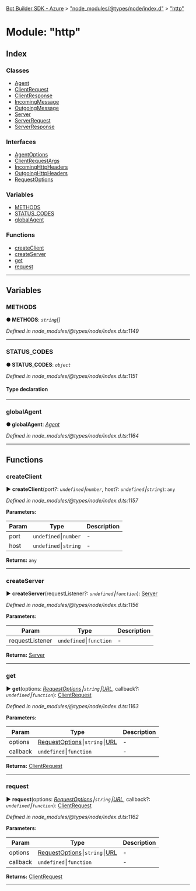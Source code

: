 [Bot Builder SDK - Azure](../README.md) > ["node_modules/@types/node/index.d"](../modules/_node_modules__types_node_index_d_.md) > ["http"](../modules/_node_modules__types_node_index_d_._http_.md)



# Module: "http"

## Index

### Classes

* [Agent](../classes/_node_modules__types_node_index_d_._http_.agent.md)
* [ClientRequest](../classes/_node_modules__types_node_index_d_._http_.clientrequest.md)
* [ClientResponse](../classes/_node_modules__types_node_index_d_._http_.clientresponse.md)
* [IncomingMessage](../classes/_node_modules__types_node_index_d_._http_.incomingmessage.md)
* [OutgoingMessage](../classes/_node_modules__types_node_index_d_._http_.outgoingmessage.md)
* [Server](../classes/_node_modules__types_node_index_d_._http_.server.md)
* [ServerRequest](../classes/_node_modules__types_node_index_d_._http_.serverrequest.md)
* [ServerResponse](../classes/_node_modules__types_node_index_d_._http_.serverresponse.md)


### Interfaces

* [AgentOptions](../interfaces/_node_modules__types_node_index_d_._http_.agentoptions.md)
* [ClientRequestArgs](../interfaces/_node_modules__types_node_index_d_._http_.clientrequestargs.md)
* [IncomingHttpHeaders](../interfaces/_node_modules__types_node_index_d_._http_.incominghttpheaders.md)
* [OutgoingHttpHeaders](../interfaces/_node_modules__types_node_index_d_._http_.outgoinghttpheaders.md)
* [RequestOptions](../interfaces/_node_modules__types_node_index_d_._http_.requestoptions.md)


### Variables

* [METHODS](_node_modules__types_node_index_d_._http_.md#methods)
* [STATUS_CODES](_node_modules__types_node_index_d_._http_.md#status_codes)
* [globalAgent](_node_modules__types_node_index_d_._http_.md#globalagent)


### Functions

* [createClient](_node_modules__types_node_index_d_._http_.md#createclient)
* [createServer](_node_modules__types_node_index_d_._http_.md#createserver)
* [get](_node_modules__types_node_index_d_._http_.md#get)
* [request](_node_modules__types_node_index_d_._http_.md#request)



---
## Variables
<a id="methods"></a>

###  METHODS

**●  METHODS**:  *`string`[]* 

*Defined in node_modules/@types/node/index.d.ts:1149*





___

<a id="status_codes"></a>

###  STATUS_CODES

**●  STATUS_CODES**:  *`object`* 

*Defined in node_modules/@types/node/index.d.ts:1151*


#### Type declaration


[errorCode: `string`]: `string`⎮`undefined`






___

<a id="globalagent"></a>

###  globalAgent

**●  globalAgent**:  *[Agent](../classes/_node_modules__types_node_index_d_._http_.agent.md)* 

*Defined in node_modules/@types/node/index.d.ts:1164*





___


## Functions
<a id="createclient"></a>

###  createClient

► **createClient**(port?: *`undefined`⎮`number`*, host?: *`undefined`⎮`string`*): `any`



*Defined in node_modules/@types/node/index.d.ts:1157*



**Parameters:**

| Param | Type | Description |
| ------ | ------ | ------ |
| port | `undefined`⎮`number`   |  - |
| host | `undefined`⎮`string`   |  - |





**Returns:** `any`





___

<a id="createserver"></a>

###  createServer

► **createServer**(requestListener?: *`undefined`⎮`function`*): [Server](../classes/_node_modules__types_node_index_d_._http_.server.md)



*Defined in node_modules/@types/node/index.d.ts:1156*



**Parameters:**

| Param | Type | Description |
| ------ | ------ | ------ |
| requestListener | `undefined`⎮`function`   |  - |





**Returns:** [Server](../classes/_node_modules__types_node_index_d_._http_.server.md)





___

<a id="get"></a>

###  get

► **get**(options: *[RequestOptions](../interfaces/_node_modules__types_node_index_d_._http_.requestoptions.md)⎮`string`⎮[URL](../classes/_node_modules__types_node_index_d_._url_.url.md)*, callback?: *`undefined`⎮`function`*): [ClientRequest](../classes/_node_modules__types_node_index_d_._http_.clientrequest.md)



*Defined in node_modules/@types/node/index.d.ts:1163*



**Parameters:**

| Param | Type | Description |
| ------ | ------ | ------ |
| options | [RequestOptions](../interfaces/_node_modules__types_node_index_d_._http_.requestoptions.md)⎮`string`⎮[URL](../classes/_node_modules__types_node_index_d_._url_.url.md)   |  - |
| callback | `undefined`⎮`function`   |  - |





**Returns:** [ClientRequest](../classes/_node_modules__types_node_index_d_._http_.clientrequest.md)





___

<a id="request"></a>

###  request

► **request**(options: *[RequestOptions](../interfaces/_node_modules__types_node_index_d_._http_.requestoptions.md)⎮`string`⎮[URL](../classes/_node_modules__types_node_index_d_._url_.url.md)*, callback?: *`undefined`⎮`function`*): [ClientRequest](../classes/_node_modules__types_node_index_d_._http_.clientrequest.md)



*Defined in node_modules/@types/node/index.d.ts:1162*



**Parameters:**

| Param | Type | Description |
| ------ | ------ | ------ |
| options | [RequestOptions](../interfaces/_node_modules__types_node_index_d_._http_.requestoptions.md)⎮`string`⎮[URL](../classes/_node_modules__types_node_index_d_._url_.url.md)   |  - |
| callback | `undefined`⎮`function`   |  - |





**Returns:** [ClientRequest](../classes/_node_modules__types_node_index_d_._http_.clientrequest.md)





___


